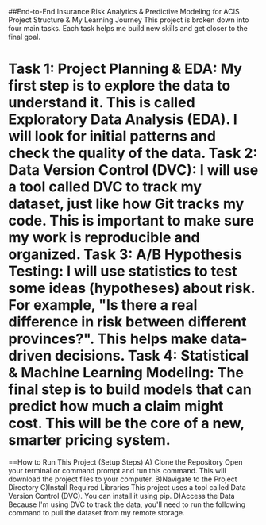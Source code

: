 ##End-to-End Insurance Risk Analytics & Predictive Modeling for ACIS
Project Structure & My Learning Journey
This project is broken down into four main tasks. Each task helps me build new skills and get closer to the final goal.

Task 1: Project Planning & EDA: My first step is to explore the data to understand it. This is called Exploratory Data Analysis (EDA). I will look for initial patterns and check the quality of the data.
Task 2: Data Version Control (DVC): I will use a tool called DVC to track my dataset, just like how Git tracks my code. This is important to make sure my work is reproducible and organized.
Task 3: A/B Hypothesis Testing: I will use statistics to test some ideas (hypotheses) about risk. For example, "Is there a real difference in risk between different provinces?". This helps make data-driven decisions.
Task 4: Statistical & Machine Learning Modeling: The final step is to build models that can predict how much a claim might cost. This will be the core of a new, smarter pricing system.
==================================================================
==How to Run This Project (Setup Steps)
A) Clone the Repository
          Open your terminal or command prompt and run this command. This will download the project files to your computer.
B)Navigate to the Project Directory
C)Install Required Libraries
         This project uses a tool called Data Version Control (DVC). You can install it using pip.
D)Access the Data
        Because I'm using DVC to track the data, you'll need to run the following command to pull the dataset from my remote storage.